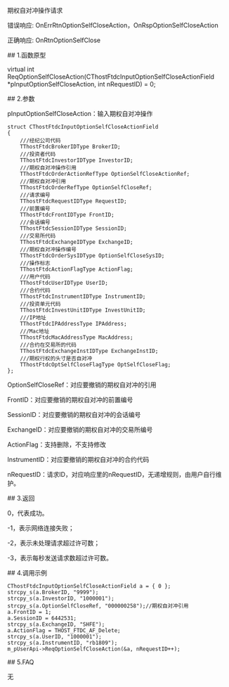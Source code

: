 <p>期权自对冲操作请求</p>
<p>错误响应: OnErrRtnOptionSelfCloseAction，OnRspOptionSelfCloseAction</p>
<p>正确响应: OnRtnOptionSelfClose</p>
<span class="anchor" id="d47dfb8a-d948-464e-8347-73de491a7860"></span>
## 1.函数原型
<p>virtual int ReqOptionSelfCloseAction(CThostFtdcInputOptionSelfCloseActionField *pInputOptionSelfCloseAction, int nRequestID) = 0;</p>
<span class="anchor" id="3f882a01-2961-422a-8b9e-b7d4ea4aad06"></span>
## 2.参数
<p>pInputOptionSelfCloseAction：输入期权自对冲操作</p>
<pre><code>struct CThostFtdcInputOptionSelfCloseActionField
{
    ///经纪公司代码
    TThostFtdcBrokerIDType BrokerID;
    ///投资者代码
    TThostFtdcInvestorIDType InvestorID;
    ///期权自对冲操作引用
    TThostFtdcOrderActionRefType OptionSelfCloseActionRef;
    ///期权自对冲引用
    TThostFtdcOrderRefType OptionSelfCloseRef;
    ///请求编号
    TThostFtdcRequestIDType RequestID;
    ///前置编号
    TThostFtdcFrontIDType FrontID;
    ///会话编号
    TThostFtdcSessionIDType SessionID;
    ///交易所代码
    TThostFtdcExchangeIDType ExchangeID;
    ///期权自对冲操作编号
    TThostFtdcOrderSysIDType OptionSelfCloseSysID;
    ///操作标志
    TThostFtdcActionFlagType ActionFlag;
    ///用户代码
    TThostFtdcUserIDType UserID;
    ///合约代码
    TThostFtdcInstrumentIDType InstrumentID;
    ///投资单元代码
    TThostFtdcInvestUnitIDType InvestUnitID;
    ///IP地址
    TThostFtdcIPAddressType IPAddress;
    ///Mac地址
    TThostFtdcMacAddressType MacAddress;
    ///合约在交易所的代码
    TThostFtdcExchangeInstIDType ExchangeInstID;
    ///期权行权的头寸是否自对冲
    TThostFtdcOptSelfCloseFlagType OptSelfCloseFlag;
};
</code></pre>
<p>OptionSelfCloseRef：对应要撤销的期权自对冲的引用</p>
<p>FrontID：对应要撤销的期权自对冲的前置编号</p>
<p>SessionID：对应要撤销的期权自对冲的会话编号</p>
<p>ExchangeID：对应要撤销的期权自对冲的交易所编号</p>
<p>ActionFlag：支持删除，不支持修改</p>
<p>InstrumentID：对应要撤销的期权自对冲的合约代码</p>
<p>nRequestID：请求ID，对应响应里的nRequestID，无递增规则，由用户自行维护。</p>
<span class="anchor" id="e1514a03-564a-40c4-8909-fd6822e7419a"></span>
## 3.返回
<p>0，代表成功。</p>
<p>-1，表示网络连接失败；</p>
<p>-2，表示未处理请求超过许可数；</p>
<p>-3，表示每秒发送请求数超过许可数。</p>
<span class="anchor" id="7399984f-0537-4c5b-ab8c-03b1ae91489b"></span>
## 4.调用示例
<pre><code>CThostFtdcInputOptionSelfCloseActionField a = { 0 };
strcpy_s(a.BrokerID, "9999");
strcpy_s(a.InvestorID, "1000001"); 
strcpy_s(a.OptionSelfCloseRef, "000000258");//期权自对冲引用
a.FrontID = 1;
a.SessionID = 6442531;
strcpy_s(a.ExchangeID, "SHFE");
a.ActionFlag = THOST_FTDC_AF_Delete;
strcpy_s(a.UserID, "1000001");
strcpy_s(a.InstrumentID, "rb1809");
m_pUserApi-&gt;ReqOptionSelfCloseAction(&amp;a, nRequestID++);
</code></pre>
<span class="anchor" id="1c155fdf-b8b0-4eff-bd91-57519ccb1b01"></span>
## 5.FAQ
<p>无</p>
